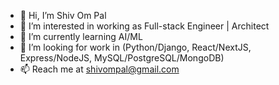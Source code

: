 - 👋 Hi, I’m Shiv Om Pal
- 👀 I’m interested in working as Full-stack Engineer | Architect
- 🌱 I’m currently learning AI/ML
- 💞️ I’m looking for work in (Python/Django, React/NextJS, Express/NodeJS, MySQL/PostgreSQL/MongoDB)
- 📫 Reach me at shivompal@gmail.com

<!---
shivompal/shivompal is a ✨ special ✨ repository because its `README.md` (this file) appears on your GitHub profile.
You can click the Preview link to take a look at your changes.
--->
